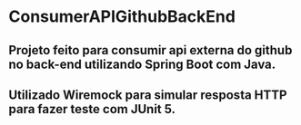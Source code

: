# ConsumerAPIGithubBackEnd

## Projeto feito para consumir api externa do github no back-end utilizando Spring Boot com Java.
## Utilizado Wiremock para simular resposta HTTP para fazer teste com JUnit 5.
